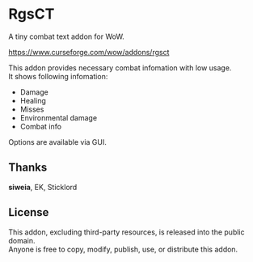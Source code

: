 # RgsCT
A tiny combat text addon for WoW.  

https://www.curseforge.com/wow/addons/rgsct  

This addon provides necessary combat infomation with low usage.  
It shows following infomation:
- Damage
- Healing
- Misses
- Environmental damage
- Combat info

Options are available via GUI.  

Thanks
------

**siweia**, EK, Sticklord  

License
-------

This addon, excluding third-party resources, is released into the public domain.  
Anyone is free to copy, modify, publish, use, or distribute this addon.  
